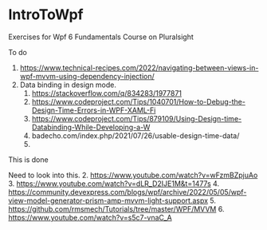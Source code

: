 # IntroToWpf
Exercises for Wpf 6 Fundamentals Course on Pluralsight

To do 
1. https://www.technical-recipes.com/2022/navigating-between-views-in-wpf-mvvm-using-dependency-injection/
2. Data binding in design mode.
   1. https://stackoverflow.com/q/834283/1977871
   2. https://www.codeproject.com/Tips/1040701/How-to-Debug-the-Design-Time-Errors-in-WPF-XAML-Fi
   3. https://www.codeproject.com/Tips/879109/Using-Design-time-Databinding-While-Developing-a-W
   4. badecho.com/index.php/2021/07/26/usable-design-time-data/
   5. 

This is done

Need to look into this.
2. https://www.youtube.com/watch?v=wFzmBZpjuAo
3. https://www.youtube.com/watch?v=dLR_D2IJE1M&t=1477s
4. https://community.devexpress.com/blogs/wpf/archive/2022/05/05/wpf-view-model-generator-prism-amp-mvvm-light-support.aspx
5. https://github.com/rmsmech/Tutorials/tree/master/WPF/MVVM
6. https://www.youtube.com/watch?v=s5c7-vnaC_A